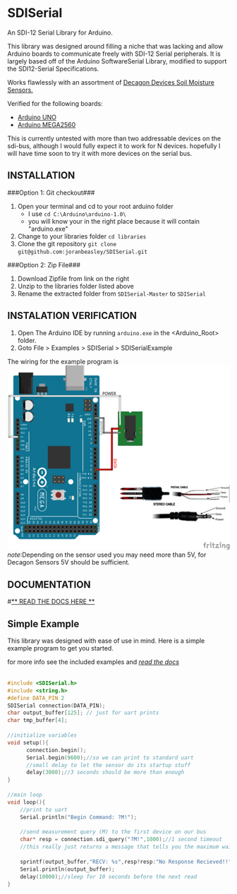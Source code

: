 SDISerial 
=========

An SDI-12 Serial Library for Arduino.

This library was designed around filling a niche that was lacking and allow Arduino boards to communicate freely with SDI-12 Serial peripherals.  It is largely based off of the Arduino SoftwareSerial Library, modified to support the SDI12-Serial Specifications.

Works flawlessly with an assortment of [Decagon Devices Soil Moisture Sensors.](http://www.decagon.com/products/soils/)

Verified for the following boards: 
   - [Arduino UNO](http://arduino.cc/en/Main/arduinoBoardUno)
   - [Arduino MEGA2560](http://arduino.cc/en/Main/ArduinoBoardMega2560)

This is currently untested with more than two addressable devices on the sdi-bus, although I would fully expect it to work for N devices.  hopefully I will have time soon to try it with more devices on the serial bus.

INSTALLATION
------------
###Option 1: Git checkout###
1. Open your terminal and cd to your root arduino folder
	- I use `cd C:\Arduino\arduino-1.0\`
	- you will know your in the right place because it will contain "arduino.exe"
2. Change to your libraries folder `cd libraries`
3. Clone the git repository `git clone git@github.com:joranbeasley/SDISerial.git`
	
###Option 2: Zip File###
1. Download Zipfile from link on the right
2. Unzip to the libraries folder listed above
3. Rename the extracted folder from `SDISerial-Master` to `SDISerial`
	
INSTALATION VERIFICATION
------------------------
1. Open The Arduino IDE by running `arduino.exe` in the <Arduino_Root> folder.
2. Goto File > Examples > SDISerial > SDISerialExample

The wiring for the example program is 
![Wiring Diagram](examples/ATMEGA_SDI_HOOKUP.png)
*note*:Depending on the sensor used you may need more than 5V, for Decagon Sensors 5V should be sufficient.

DOCUMENTATION
-------------
#[** READ THE DOCS HERE **](https://dl.dropboxusercontent.com/u/18004504/Arduino/SDISerial/index.html)

Simple Example
-------------------
This library was designed with ease of use in mind.  Here is a simple example program to get you started. 

for more info see the included examples and [_read the docs_](https://dl.dropboxusercontent.com/u/18004504/Arduino/SDISerial/index.html)
```c++

#include <SDISerial.h>
#include <string.h>
#define DATA_PIN 2
SDISerial connection(DATA_PIN);
char output_buffer[125]; // just for uart prints
char tmp_buffer[4];

//initialize variables
void setup(){
      connection.begin();
      Serial.begin(9600);//so we can print to standard uart
      //small delay to let the sensor do its startup stuff
      delay(3000);//3 seconds should be more than enough
}

//main loop
void loop(){
    //print to uart
    Serial.println("Begin Command: ?M!");
    
    //send measurement query (M) to the first device on our bus
    char* resp = connection.sdi_query("?M!",1000);//1 second timeout
    //this really just returns a message that tells you the maximum wait before the measurement is ready
    
    sprintf(output_buffer,"RECV: %s",resp?resp:"No Response Recieved!!");
    Serial.println(output_buffer);
    delay(10000);//sleep for 10 seconds before the next read
}
```
